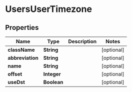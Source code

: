

# UsersUserTimezone


## Properties

| Name | Type | Description | Notes |
|------------ | ------------- | ------------- | -------------|
|**className** | **String** |  |  [optional] |
|**abbreviation** | **String** |  |  [optional] |
|**name** | **String** |  |  [optional] |
|**offset** | **Integer** |  |  [optional] |
|**useDst** | **Boolean** |  |  [optional] |



